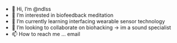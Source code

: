 - 👋 Hi, I’m @ndlss
- 👀 I’m interested in biofeedback meditation
- 🌱 I’m currently learning interfacing wearable sensor technology
- 💞️ I’m looking to collaborate on biohacking -> im a sound specialist
- 📫 How to reach me ... email

<!---
ndlss/ndlss is a ✨ special ✨ repository because its `README.md` (this file) appears on your GitHub profile.
You can click the Preview link to take a look at your changes.
--->
